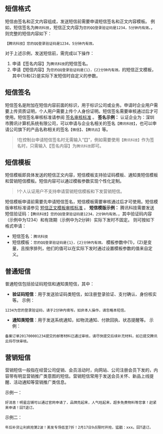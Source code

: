 ## 短信格式
短信由签名和正文内容组成，发送短信前需要申请短信签名和正文内容模板。
例如，短信签名为`腾讯科技`，短信正文内容为`您的QQ登录验证码是1234，5分钟内有效。`，则完整的短信内容如下：
```
【腾讯科技】您的QQ登录验证码是1234，5分钟内有效。
```
对于上述示例，发送短信前，需完成以下操作：
1. 申请【签名内容】为`腾讯科技`的短信签名。
2. 申请【短信内容】为`您的QQ登录验证码是{1}，{2}分钟内有效。`的短信正文模板，其中{1}和{2}是实际下发短信时自定义的参数。

## 短信签名
短信签名是附加在短信内容前面的标识，用于标识公司或业务。申请时企业用户需要上传资质证明，个人用户需要上传个人身份证明。短信签名需要审核通过后才可使用。短信签名审核标准请参阅 [签名审核标准](https://cloud.tencent.com/document/product/382/13444#.E7.9F.AD.E4.BF.A1.E7.AD.BE.E5.90.8D.E5.AE.A1.E6.A0.B8.E6.A0.87.E5.87.86) 。
**签名示例：**
认证企业为：深圳市腾讯计算机系统有限公司，可以申请与企业名相关的签名`【腾讯科技】`，也可以申请公司旗下的产品名称相关的签名`【微信】`、`【腾讯云】`等。

>!在控制台申请短信签名时无需输入“【】”，例如需要使用`【腾讯科技】`作为签名时，只需输入【签名内容】为`腾讯科技`即可。

## 短信模板
短信模板即具体发送的短信正文内容，短信模板支持验证码模板、通知类短信模板和营销短信模板。短信内容可以通过模板参数实现个性化定制。
>!个人认证用户不支持申请营销短信模板和下发营销短信。

短信模板申请前需要先申请短信签名，短信模板需要审核通过后才可使用。短信模版审核标准请参见 [短信正文模板审核标准](https://cloud.tencent.com/document/product/382/13444#.E7.9F.AD.E4.BF.A1.E6.AD.A3.E6.96.87.E6.A8.A1.E6.9D.BF.E5.AE.A1.E6.A0.B8.E6.A0.87.E5.87.86) 。
**短信模版示例：**
腾讯科技需要发送短信验证码：`【腾讯科技】您的QQ登录验证码是1234，2分钟内有效。`，其中验证码内容（示例中为1234）和有效期（示例中为2分钟）实际下发时不固定。
则可按如下格式申请：
- 短信签名：`腾讯科技`
- 短信模板：`您的QQ登录验证码是{1}，{2}分钟内有效。`
 模板参数中{1}，{2}是变量，且按序排列，他们的值可以在实际下发时通过设置模板参数的值来自定义。

## 普通短信
普通短信包括验证码短信和通知类短信，其中：
- **验证码短信**：用于发送验证码类短信，如注册登录验证、支付确认、身份核实等。
 示例：
 ```
1234为您的登录验证码，请于2分钟内填写。如非本人操作，请忽略本短信。
```
- **通知类短信**：用于发送系统通知，如物流通知、付款回执、状态提醒等。
 示例：
 ```
备案订单201700001234提交的邮寄材料已通过审核，请尽快提交后续补充材料，如已提交腾讯云将尽快审核。
```

## 营销短信
营销短信一般指在经营公司促销、会员活动时，向网站、公司注册会员下发的，内容带有明显营销推广类意图的短信。营销短信常用于发送会员关怀、新品上线提醒、活动通知等营销推广类信息。

示例一：
```
好消息！明星店铺可以通过官网申请了，品牌亮起来，人气旺起来，超多免费物料等您拿！赶紧来申请！回T退订。
```
示例二：
```
年后补货让利疯抢第2波！美发专场低至7折！2月17日9点限时开抢，猛戳：xxx。回T退订。
```

